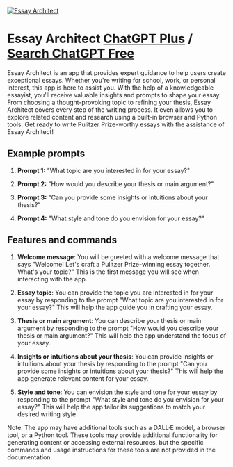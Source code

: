 
[![Essay Architect](https://files.oaiusercontent.com/file-cTkoNp50Q6rN8HQpvykkjcJh?se=2123-10-17T19%3A33%3A03Z&sp=r&sv=2021-08-06&sr=b&rscc=max-age%3D31536000%2C%20immutable&rscd=attachment%3B%20filename%3Dbc1aadc7-9554-4482-b76c-393ea2d3f8ae.png&sig=73buPM4UskE16LzE1mnW4JoWQlpl/VhyMhbdGGK9zS4%3D)](https://chat.openai.com/g/g-VKSdiGttR-essay-architect)

# Essay Architect [ChatGPT Plus](https://chat.openai.com/g/g-VKSdiGttR-essay-architect) / [Search ChatGPT Free](https://gptcall.net/index.html#/?search=Essay%20Architect)

Essay Architect is an app that provides expert guidance to help users create exceptional essays. Whether you're writing for school, work, or personal interest, this app is here to assist you. With the help of a knowledgeable essayist, you'll receive valuable insights and prompts to shape your essay. From choosing a thought-provoking topic to refining your thesis, Essay Architect covers every step of the writing process. It even allows you to explore related content and research using a built-in browser and Python tools. Get ready to write Pulitzer Prize-worthy essays with the assistance of Essay Architect!

## Example prompts

1. **Prompt 1:** "What topic are you interested in for your essay?"

2. **Prompt 2:** "How would you describe your thesis or main argument?"

3. **Prompt 3:** "Can you provide some insights or intuitions about your thesis?"

4. **Prompt 4:** "What style and tone do you envision for your essay?"

## Features and commands

1. **Welcome message**: You will be greeted with a welcome message that says "Welcome! Let's craft a Pulitzer Prize-winning essay together. What's your topic?" This is the first message you will see when interacting with the app.

2. **Essay topic**: You can provide the topic you are interested in for your essay by responding to the prompt "What topic are you interested in for your essay?" This will help the app guide you in crafting your essay.

3. **Thesis or main argument**: You can describe your thesis or main argument by responding to the prompt "How would you describe your thesis or main argument?" This will help the app understand the focus of your essay.

4. **Insights or intuitions about your thesis**: You can provide insights or intuitions about your thesis by responding to the prompt "Can you provide some insights or intuitions about your thesis?" This will help the app generate relevant content for your essay.

5. **Style and tone**: You can envision the style and tone for your essay by responding to the prompt "What style and tone do you envision for your essay?" This will help the app tailor its suggestions to match your desired writing style.

Note: The app may have additional tools such as a DALL·E model, a browser tool, or a Python tool. These tools may provide additional functionality for generating content or accessing external resources, but the specific commands and usage instructions for these tools are not provided in the documentation.


